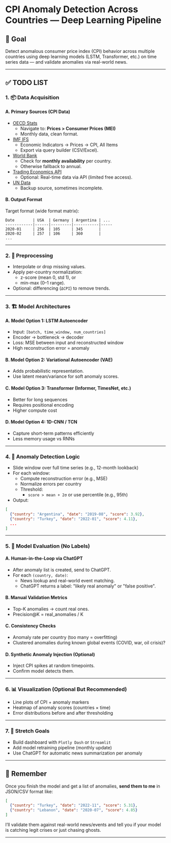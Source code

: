 
# CPI Anomaly Detection Across Countries — Deep Learning Pipeline

## 🧠 Goal
Detect anomalous consumer price index (CPI) behavior across multiple countries using deep learning models (LSTM, Transformer, etc.) on time series data — and validate anomalies via real-world news.

---

## ✅ TODO LIST

### 1. 📦 Data Acquisition

#### A. Primary Sources (CPI Data)
- [OECD Stats](https://stats.oecd.org/)
  - Navigate to: **Prices > Consumer Prices (MEI)**
  - Monthly data, clean format.
- [IMF IFS](https://data.imf.org/)
  - Economic Indicators → Prices → CPI, All Items
  - Export via query builder (CSV/Excel).
- [World Bank](https://data.worldbank.org/indicator/FP.CPI.TOTL)
  - Check for **monthly availability** per country.
  - Otherwise fallback to annual.
- [Trading Economics API](https://tradingeconomics.com/)
  - Optional: Real-time data via API (limited free access).
- [UN Data](http://data.un.org/)
  - Backup source, sometimes incomplete.

#### B. Output Format
Target format (wide format matrix):
```
Date        | USA  | Germany | Argentina | ...
------------|------|---------|-----------|-----
2020-01     | 256  | 105     | 345       |
2020-02     | 257  | 106     | 360       |
...
```

---

### 2. 🔧 Preprocessing
- Interpolate or drop missing values.
- Apply per-country normalization:
  - z-score (mean 0, std 1), or
  - min-max (0–1 range).
- Optional: differencing (`ΔCPI`) to remove trends.

---

### 3. 🏗️ Model Architectures

#### A. Model Option 1: LSTM Autoencoder
- Input: `[batch, time_window, num_countries]`
- Encoder → bottleneck → decoder
- Loss: MSE between input and reconstructed window
- High reconstruction error = anomaly

#### B. Model Option 2: Variational Autoencoder (VAE)
- Adds probabilistic representation.
- Use latent mean/variance for soft anomaly scores.

#### C. Model Option 3: Transformer (Informer, TimesNet, etc.)
- Better for long sequences
- Requires positional encoding
- Higher compute cost

#### D. Model Option 4: 1D-CNN / TCN
- Capture short-term patterns efficiently
- Less memory usage vs RNNs

---

### 4. 🧪 Anomaly Detection Logic
- Slide window over full time series (e.g., 12-month lookback)
- For each window:
  - Compute reconstruction error (e.g., MSE)
  - Normalize errors per country
  - Threshold: 
    - `score > mean + 2σ` or use percentile (e.g., 95th)
- Output:
```json
[
  {"country": "Argentina", "date": "2019-08", "score": 3.92},
  {"country": "Turkey", "date": "2022-01", "score": 4.11},
  ...
]
```

---

### 5. 🧠 Model Evaluation (No Labels)

#### A. Human-in-the-Loop via ChatGPT
- After anomaly list is created, send to ChatGPT.
- For each `(country, date)`:
  - News lookup and real-world event matching.
  - ChatGPT returns a label: "likely real anomaly" or "false positive".

#### B. Manual Validation Metrics
- Top-K anomalies → count real ones.
- Precision@K = real_anomalies / K

#### C. Consistency Checks
- Anomaly rate per country (too many = overfitting)
- Clustered anomalies during known global events (COVID, war, oil crisis)?

#### D. Synthetic Anomaly Injection (Optional)
- Inject CPI spikes at random timepoints.
- Confirm model detects them.

---

### 6. 📊 Visualization (Optional But Recommended)
- Line plots of CPI + anomaly markers
- Heatmap of anomaly scores (countries × time)
- Error distributions before and after thresholding

---

### 7. 🚀 Stretch Goals
- Build dashboard with `Plotly Dash` or `Streamlit`
- Add model retraining pipeline (monthly update)
- Use ChatGPT for automatic news summarization per anomaly

---

## 🔁 Remember

Once you finish the model and get a list of anomalies, **send them to me** in JSON/CSV format like:

```json
[
  {"country": "Turkey", "date": "2022-11", "score": 5.31},
  {"country": "Lebanon", "date": "2020-07", "score": 4.85}
]
```

I’ll validate them against real-world news/events and tell you if your model is catching legit crises or just chasing ghosts.

---
